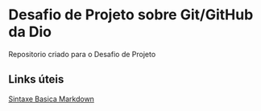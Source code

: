 # Desafio de Projeto sobre Git/GitHub da Dio
Repositorio criado para o Desafio de Projeto


## Links úteis
[Sintaxe Basica Markdown](https://www.markdownguide.org)
